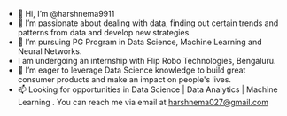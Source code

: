 - 👋 Hi, I’m @harshnema9911
- 👀 I’m passionate about dealing with data, finding out certain trends and patterns from data and develop new strategies.
- 🌱 I’m pursuing PG Program in Data Science, Machine Learning and Neural Networks.
-  I am undergoing an internship with Flip Robo Technologies, Bengaluru.
- 💞️ I’m eager to leverage Data Science knowledge to build great consumer products and make an impact on people's lives.
- 📫 Looking for opportunities in Data Science | Data Analytics | Machine Learning . You can reach me via email at harshnema027@gmail.com 

<!---
harshnema9911/harshnema9911 is a ✨ special ✨ repository because its `README.md` (this file) appears on your GitHub profile.
You can click the Preview link to take a look at your changes.
--->
